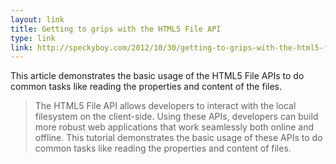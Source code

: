 ```yaml
---
layout: link
title: Getting to grips with the HTML5 File API
type: link
link: http://speckyboy.com/2012/10/30/getting-to-grips-with-the-html5-file-api/
---
```


This article demonstrates the basic usage of the HTML5 File APIs to do common tasks like reading the properties and content of the files.

> The HTML5 File API allows developers to interact with the local filesystem on the client-side. Using these APIs, developers can build more robust web applications that work seamlessly both online and offline. This tutorial demonstrates the basic usage of these APIs to do common tasks like reading the properties and content of files.